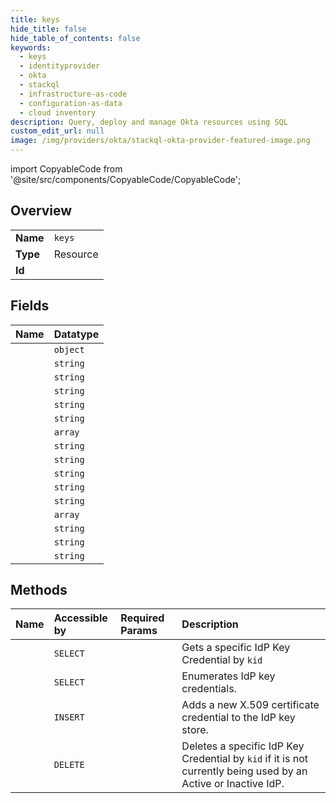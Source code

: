 ```yaml
---
title: keys
hide_title: false
hide_table_of_contents: false
keywords:
  - keys
  - identityprovider
  - okta    
  - stackql
  - infrastructure-as-code
  - configuration-as-data
  - cloud inventory
description: Query, deploy and manage Okta resources using SQL
custom_edit_url: null
image: /img/providers/okta/stackql-okta-provider-featured-image.png
---
```


import CopyableCode from '@site/src/components/CopyableCode/CopyableCode';




## Overview
<table><tbody>
<tr><td><b>Name</b></td><td><code>keys</code></td></tr>
<tr><td><b>Type</b></td><td>Resource</td></tr>
<tr><td><b>Id</b></td><td><CopyableCode code="okta.identityprovider.keys" /></td></tr>
</tbody></table>

## Fields
| Name | Datatype |
|:-----|:---------|
| <CopyableCode code="_links" /> | `object` |
| <CopyableCode code="alg" /> | `string` |
| <CopyableCode code="created" /> | `string` |
| <CopyableCode code="e" /> | `string` |
| <CopyableCode code="expiresAt" /> | `string` |
| <CopyableCode code="false" /> | `string` |
| <CopyableCode code="key_ops" /> | `array` |
| <CopyableCode code="kid" /> | `string` |
| <CopyableCode code="kty" /> | `string` |
| <CopyableCode code="lastUpdated" /> | `string` |
| <CopyableCode code="status" /> | `string` |
| <CopyableCode code="use" /> | `string` |
| <CopyableCode code="x5c" /> | `array` |
| <CopyableCode code="x5t" /> | `string` |
| <CopyableCode code="x5t#S256" /> | `string` |
| <CopyableCode code="x5u" /> | `string` |
## Methods
| Name | Accessible by | Required Params | Description |
|:-----|:--------------|:----------------|:------------|
| <CopyableCode code="get" /> | `SELECT` | <CopyableCode code="keyId, subdomain" /> | Gets a specific IdP Key Credential by `kid` |
| <CopyableCode code="list" /> | `SELECT` | <CopyableCode code="subdomain" /> | Enumerates IdP key credentials. |
| <CopyableCode code="insert" /> | `INSERT` | <CopyableCode code="subdomain" /> | Adds a new X.509 certificate credential to the IdP key store. |
| <CopyableCode code="delete" /> | `DELETE` | <CopyableCode code="keyId, subdomain" /> | Deletes a specific IdP Key Credential by `kid` if it is not currently being used by an Active or Inactive IdP. |
